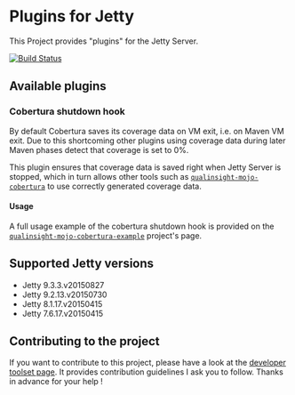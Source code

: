 # Plugins for Jetty 

This Project provides "plugins" for the Jetty Server.

[![Build Status](https://travis-ci.org/QualInsight/qualinsight-plugins-jetty.svg)](https://travis-ci.org/QualInsight/qualinsight-plugins-jetty)

## Available plugins

### Cobertura shutdown hook 

By default Cobertura saves its coverage data on VM exit, i.e. on Maven VM exit. Due to this shortcoming other plugins using coverage data during later Maven phases detect that coverage is set to 0%. 

This plugin ensures that coverage data is saved right when Jetty Server is stopped, which in turn allows other tools such as [``qualinsight-mojo-cobertura``](https://github.com/QualInsight/qualinsight-mojo-cobertura) to use correctly generated coverage data. 

#### Usage

A full usage example of the cobertura shutdown hook is provided on the [``qualinsight-mojo-cobertura-example``](https://github.com/QualInsight/qualinsight-mojo-cobertura-example) project's page.

## Supported Jetty versions

* Jetty 9.3.3.v20150827
* Jetty 9.2.13.v20150730
* Jetty 8.1.17.v20150415
* Jetty 7.6.17.v20150415


## Contributing to the project

If you want to contribute to this project, please have a look at the [developer toolset page](https://github.com/QualInsight/qualinsight-developer-toolset). It provides contribution guidelines I ask you to follow. Thanks in advance for your help !
